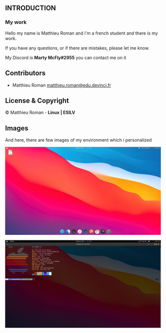 ## INTRODUCTION 

### My work

Hello my name is Matthieu Roman and i'm a french student and there is my work. 

If you have any questions, or if there are mistakes, please let me know.

My Discord is **Marty McFly#2955** you can contact me on it

## Contributors

- Matthieu Roman <matthieu.roman@edu.devinci.fr>

## License & Copyright 

© Matthieu Roman - **Linux | ESILV**

## Images 

And here, there are few images of my environment which i personalized

![](img/Screen.png)

![](img/screen-terminal.png)